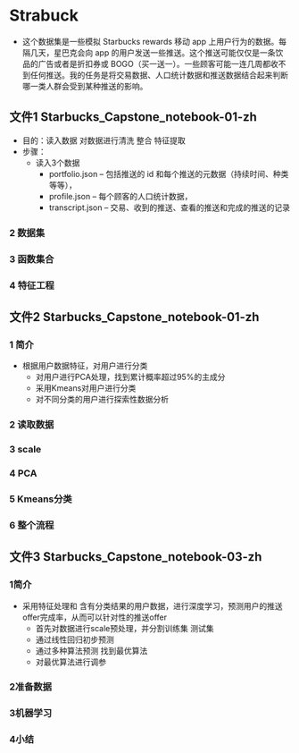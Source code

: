 # Strabuck
* 这个数据集是一些模拟 Starbucks rewards 移动 app 上用户行为的数据。每隔几天，星巴克会向 app 的用户发送一些推送。这个推送可能仅仅是一条饮品的广告或者是折扣券或 BOGO（买一送一）。一些顾客可能一连几周都收不到任何推送。我的任务是将交易数据、人口统计数据和推送数据结合起来判断哪一类人群会受到某种推送的影响。
## 文件1 Starbucks_Capstone_notebook-01-zh
* 目的：读入数据 对数据进行清洗 整合 特征提取
* 步骤：
  * 读入3个数据
    * portfolio.json – 包括推送的 id 和每个推送的元数据（持续时间、种类等等），
    * profile.json – 每个顾客的人口统计数据，
    * transcript.json – 交易、收到的推送、查看的推送和完成的推送的记录



### 2 数据集
### 3 函数集合
### 4 特征工程
## 文件2  Starbucks_Capstone_notebook-01-zh
### 1 简介
* 根据用户数据特征，对用户进行分类
  * 对用户进行PCA处理，找到累计概率超过95%的主成分
  * 采用Kmeans对用户进行分类
  * 对不同分类的用户进行探索性数据分析
### 2 读取数据
### 3 scale
### 4 PCA
### 5 Kmeans分类
### 6 整个流程
## 文件3 Starbucks_Capstone_notebook-03-zh
### 1简介
* 采用特征处理和 含有分类结果的用户数据，进行深度学习，预测用户的推送offer完成率，从而可以针对性的推送offer
  * 首先对数据进行scale预处理，并分割训练集 测试集
  * 通过线性回归初步预测
  * 通过多种算法预测 找到最优算法
  * 对最优算法进行调参
### 2准备数据
### 3机器学习
### 4小结
